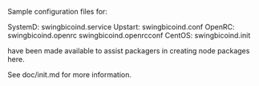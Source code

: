 Sample configuration files for:

SystemD: swingbicoind.service
Upstart: swingbicoind.conf
OpenRC:  swingbicoind.openrc
         swingbicoind.openrcconf
CentOS:  swingbicoind.init

have been made available to assist packagers in creating node packages here.

See doc/init.md for more information.
